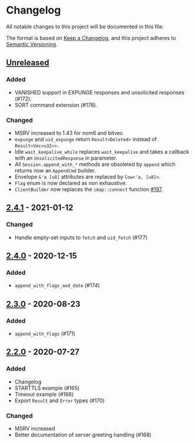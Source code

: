 # Changelog
All notable changes to this project will be documented in this file.

The format is based on [Keep a Changelog](https://keepachangelog.com/en/1.0.0/),
and this project adheres to [Semantic Versioning](https://semver.org/spec/v2.0.0.html).

## [Unreleased]

### Added
 - VANISHED support in EXPUNGE responses and unsolicited responses (#172).
 - SORT command extension (#178).

### Changed
 - MSRV increased to 1.43 for nom6 and bitvec
 - `expunge` and `uid_expunge` return `Result<Deleted>` instead of `Result<Vec<u32>>`.
 - Idle `wait_keepalive_while` replaces `wait_keepalive` and takes a callback with an `UnsolicitedResponse` in parameter.
 - All `Session.append_with_*` methods are obsoleted by `append` which returns now an `AppendCmd` builder.
 - Envelope `&'a [u8]` attributes are replaced by `Cow<'a, [u8]>`.
 - `Flag` enum is now declared as non exhaustive.
 - `ClientBuilder` now replaces the `imap::connect` function [#197](https://github.com/jonhoo/rust-imap/pull/197).

## [2.4.1] - 2021-01-12
### Changed

 - Handle empty-set inputs to `fetch` and `uid_fetch` (#177)

## [2.4.0] - 2020-12-15
### Added

 - `append_with_flags_and_date` (#174)

## [2.3.0] - 2020-08-23
### Added

 - `append_with_flags` (#171)

## [2.2.0] - 2020-07-27
### Added

 - Changelog
 - STARTTLS example (#165)
 - Timeout example (#168)
 - Export `Result` and `Error` types (#170)

### Changed

 - MSRV increased
 - Better documentation of server greeting handling (#168)

[Unreleased]: https://github.com/jonhoo/rust-imap/compare/v2.4.1...HEAD
[2.4.1]: https://github.com/jonhoo/rust-imap/compare/v2.4.0...v2.4.1
[2.4.0]: https://github.com/jonhoo/rust-imap/compare/v2.3.0...v2.4.0
[2.3.0]: https://github.com/jonhoo/rust-imap/compare/v2.2.0...v2.3.0
[2.2.0]: https://github.com/jonhoo/rust-imap/compare/v2.1.2...v2.2.0
